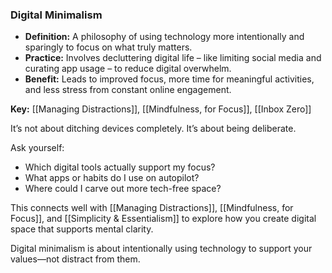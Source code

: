 ### Digital Minimalism

- **Definition:** A philosophy of using technology more intentionally and sparingly to focus on what truly matters.
- **Practice:** Involves decluttering digital life – like limiting social media and curating app usage – to reduce digital overwhelm.
- **Benefit:** Leads to improved focus, more time for meaningful activities, and less stress from constant online engagement.

**Key:** [[Managing Distractions]], [[Mindfulness, for Focus]], [[Inbox Zero]]


It’s not about ditching devices completely. It’s about being deliberate.

Ask yourself:
- Which digital tools actually support my focus?
- What apps or habits do I use on autopilot?
- Where could I carve out more tech-free space?

This connects well with [[Managing Distractions]], [[Mindfulness, for Focus]], and [[Simplicity & Essentialism]] to explore how you create digital space that supports mental clarity.

Digital minimalism is about intentionally using technology to support your values—not distract from them.